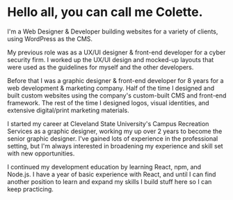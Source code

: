 # Hello all, you can call me Colette.

I'm a Web Designer & Developer building websites for a variety of clients, using WordPress as the CMS.

My previous role was as a UX/UI designer & front-end developer for a cyber security firm. I worked up the UX/UI design and mocked-up layouts that were used as the guidelines for myself and the other developers. 

Before that I was a graphic designer & front-end developer for 8 years for a web development & marketing company. Half of the time I designed and built custom websites using the company's custom-built CMS and front-end framework. The rest of the time I designed logos, visual identities, and extensive digital/print marketing materials.

I started my career at Cleveland State University's Campus Recreation Services as a graphic designer, working my up over 2 years to become the senior graphic designer. I've gained lots of experience in the professional setting, but I'm always interested in broadening my experience and skill set with new opportunities.

I continued my development education by learning React, npm, and Node.js. I have a year of basic experience with React, and until I can find another position to learn and expand my skills I build stuff here so I can keep practicing.

<!--
To be able to further my development career I decided to enroll in Coding Dojo's bootcamp. I worked my way through Python (MySQL, Flask, Ajax, APIs) and MERN (MongoDB, Express, React, Node.js). I'm focused on gaining experience using front-end libraries like React and SolidJS.
-->

<!--
**c-uliano/c-uliano** is a ✨ _special_ ✨ repository because its `README.md` (this file) appears on your GitHub profile.

Here are some ideas to get you started:

- 🔭 I’m currently working on ...
- 🌱 I’m currently learning ...
- 👯 I’m looking to collaborate on ...
- 🤔 I’m looking for help with ...
- 💬 Ask me about ...
- 📫 How to reach me: ...
- 😄 Pronouns: ...
- ⚡ Fun fact: ...
-->
